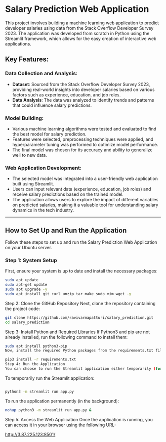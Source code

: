 # Salary Prediction Web Application

This project involves building a machine learning web application to predict developer salaries using data from the Stack Overflow Developer Survey 2023. The application was developed from scratch in Python using the Streamlit framework, which allows for the easy creation of interactive web applications.

## Key Features:

### Data Collection and Analysis:
- **Dataset**: Sourced from the Stack Overflow Developer Survey 2023, providing real-world insights into developer salaries based on various factors such as experience, education, and job roles.
- **Data Analysis**: The data was analyzed to identify trends and patterns that could influence salary predictions.

### Model Building:
- Various machine learning algorithms were tested and evaluated to find the best model for salary prediction.
- Features were selected, preprocessing techniques were applied, and hyperparameter tuning was performed to optimize model performance.
- The final model was chosen for its accuracy and ability to generalize well to new data.

### Web Application Development:
- The selected model was integrated into a user-friendly web application built using Streamlit.
- Users can input relevant data (experience, education, job roles) and receive salary predictions based on the trained model.
- The application allows users to explore the impact of different variables on predicted salaries, making it a valuable tool for understanding salary dynamics in the tech industry.

---

## How to Set Up and Run the Application

Follow these steps to set up and run the Salary Prediction Web Application on your Ubuntu server.

### Step 1: System Setup

First, ensure your system is up to date and install the necessary packages:

```bash
sudo apt update
sudo apt-get update
sudo apt upgrade -y
sudo apt install git curl unzip tar make sudo vim wget -y
```

Step 2: Clone the GitHub Repository
Next, clone the repository containing the project code:

```bash
git clone https://github.com/ravivarmapatturi/salary_prediction.git
cd salary_prediction
```

Step 3: Install Python and Required Libraries
If Python3 and pip are not already installed, run the following command to install them:

```bash
sudo apt install python3-pip
Now, install the required Python packages from the requirements.txt file:
```

```bash
pip3 install -r requirements.txt
Step 4: Run the Application
You can choose to run the Streamlit application either temporarily (for testing purposes) or permanently (in the background).
```

To temporarily run the Streamlit application:
```bash

python3 -m streamlit run app.py
```

To run the application permanently (in the background):

```bash
nohup python3 -m streamlit run app.py &
```

Step 5: Access the Web Application
Once the application is running, you can access it in your browser using the following URL:

http://3.87.225.123:8501/


